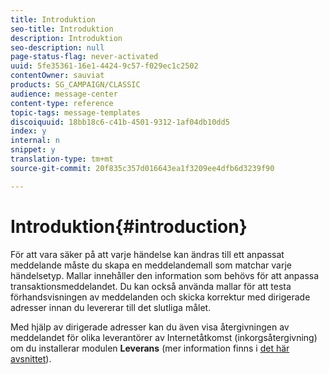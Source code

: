 ```yaml
---
title: Introduktion
seo-title: Introduktion
description: Introduktion
seo-description: null
page-status-flag: never-activated
uuid: 5fe35361-16e1-4424-9c57-f029ec1c2502
contentOwner: sauviat
products: SG_CAMPAIGN/CLASSIC
audience: message-center
content-type: reference
topic-tags: message-templates
discoiquuid: 18bb18c6-c41b-4501-9312-1af04db10dd5
index: y
internal: n
snippet: y
translation-type: tm+mt
source-git-commit: 20f835c357d016643ea1f3209ee4dfb6d3239f90

---
```



# Introduktion{#introduction}

För att vara säker på att varje händelse kan ändras till ett anpassat meddelande måste du skapa en meddelandemall som matchar varje händelsetyp. Mallar innehåller den information som behövs för att anpassa transaktionsmeddelandet. Du kan också använda mallar för att testa förhandsvisningen av meddelanden och skicka korrektur med dirigerade adresser innan du levererar till det slutliga målet.

Med hjälp av dirigerade adresser kan du även visa återgivningen av meddelandet för olika leverantörer av Internetåtkomst (inkorgsåtergivning) om du installerar modulen **Leverans** (mer information finns i [det här avsnittet](../../delivery/using/about-deliverability.md)).
